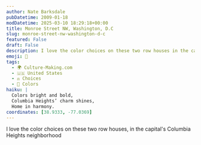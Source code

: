 ```yaml
---
author: Nate Barksdale
pubDatetime: 2009-01-18
modDatetime: 2025-03-10 18:29:18+00:00
title: Monroe Street NW, Washington, D.C
slug: monroe-street-nw-washington-d-c
featured: False
draft: False
description: I love the color choices on these two row houses in the capital's Columbia Heights neighborhood.
emoji: 🎨
tags:
  - 🌍 Culture-Making.com
  - 🇺🇸 United States
  - ⚖️ Choices
  - 🎨 Colors
haiku: |
  Colors bright and bold,  
  Columbia Heights’ charm shines,  
  Home in harmony.
coordinates: [38.9333, -77.0369]
---
```


I love the color choices on these two row houses, in the capital's Columbia Heights neighborhood
